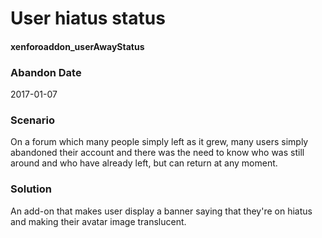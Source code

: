 # User hiatus status
#### xenforoaddon_userAwayStatus

### Abandon Date

2017-01-07

### Scenario

On a forum which many people simply left as it grew, many users simply abandoned their account and there was the need to know who was still around and who have already left, but can return at any moment.

### Solution

An add-on that makes user display a banner saying that they're on hiatus and making their avatar image translucent.
